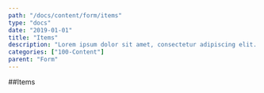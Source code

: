 ```yaml
---
path: "/docs/content/form/items"
type: "docs"
date: "2019-01-01"
title: "Items"
description: "Lorem ipsum dolor sit amet, consectetur adipiscing elit. Nunc tempus laoreet leo sit amet iaculis."
categories: ["100-Content"]
parent: "Form"
---
```


##Items

<demo>
  <demovanilla src="demos/inline/demos/form/items">
  </demovanilla>
</demo>
